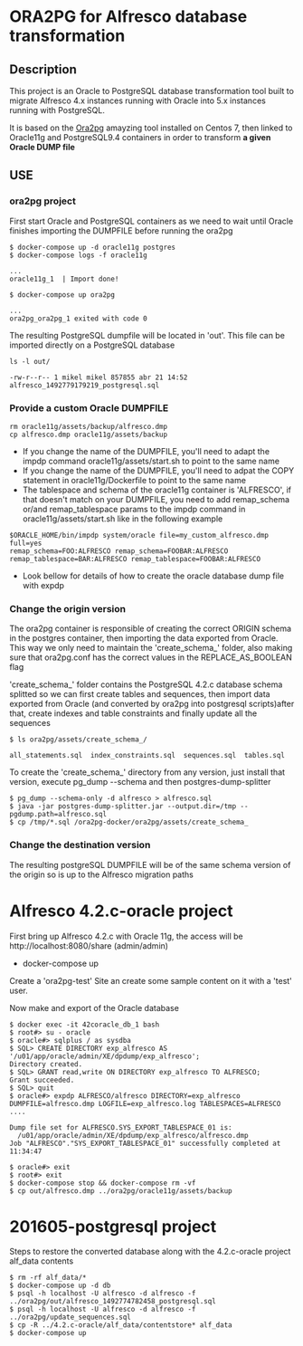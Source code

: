 # ORA2PG for Alfresco database transformation 

## Description

This project is an Oracle to PostgreSQL database transformation tool built to migrate Alfresco 4.x instances running with Oracle into 5.x instances running with PostgreSQL. 

It is based on the [Ora2pg](http://ora2pg.darold.net/) amayzing tool installed on Centos 7, then linked to Oracle11g and PostgreSQL9.4 containers in order to transform **a given Oracle DUMP file**

## USE

### ora2pg project

First start Oracle and PostgreSQL containers as we need to wait until Oracle finishes importing the DUMPFILE before running the ora2pg

~~~~~
$ docker-compose up -d oracle11g postgres
$ docker-compose logs -f oracle11g

...
oracle11g_1  | Import done!
~~~~~

~~~~~
$ docker-compose up ora2pg

...
ora2pg_ora2pg_1 exited with code 0
~~~~~

The resulting PostgreSQL dumpfile will be located in 'out'. This file can be imported directly on a PostgreSQL database

~~~~~
ls -l out/

-rw-r--r-- 1 mikel mikel 857855 abr 21 14:52 alfresco_1492779179219_postgresql.sql
~~~~~

### Provide a custom Oracle DUMPFILE

~~~~~
rm oracle11g/assets/backup/alfresco.dmp
cp alfresco.dmp oracle11g/assets/backup
~~~~~

* If you change the name of the DUMPFILE, you'll need to adapt the impdp command oracle11g/assets/start.sh to point to the same name
* If you change the name of the DUMPFILE, you'll need to adpat the COPY statement in oracle11g/Dockerfile to point to the same name
* The tablespace and schema of the oracle11g container is 'ALFRESCO', if that doesn't match on your DUMPFILE, you need to add remap_schema or/and remap_tablespace params to the impdp command in oracle11g/assets/start.sh like in the following example

~~~~~
$ORACLE_HOME/bin/impdp system/oracle file=my_custom_alfresco.dmp full=yes 
remap_schema=FOO:ALFRESCO remap_schema=FOOBAR:ALFRESCO remap_tablespace=BAR:ALFRESCO remap_tablespace=FOOBAR:ALFRESCO
~~~~~

* Look bellow for details of how to create the oracle database dump file with expdp

### Change the origin version

The ora2pg container is responsible of creating the correct ORIGIN schema in the postgres container, then importing the data exported from Oracle. This way we only need to maintain the 'create_schema_' folder, also making sure that ora2pg.conf has the correct values in the REPLACE_AS_BOOLEAN flag

'create_schema_' folder contains the PostgreSQL 4.2.c database schema splitted so we can first create tables and sequences, then import data exported from Oracle (and converted by ora2pg into postgresql scripts)after that, create indexes and table constraints and finally update all the sequences

~~~~~
$ ls ora2pg/assets/create_schema_/

all_statements.sql  index_constraints.sql  sequences.sql  tables.sql
~~~~~

To create the 'create_schema_' directory from any version, just install that version, execute pg_dump --schema and then postgres-dump-splitter

~~~~~
$ pg_dump --schema-only -d alfresco > alfresco.sql
$ java -jar postgres-dump-splitter.jar --output.dir=/tmp --pgdump.path=alfresco.sql
$ cp /tmp/*.sql /ora2pg-docker/ora2pg/assets/create_schema_
~~~~~

### Change the destination version

The resulting postgreSQL DUMPFILE will be of the same schema version of the origin so is up to the Alfresco migration paths 

# Alfresco 4.2.c-oracle project

First bring up Alfresco 4.2.c with Oracle 11g, the access will be http://localhost:8080/share (admin/admin)

* docker-compose up

Create a 'ora2pg-test' Site an create some sample content on it with a 'test' user. 

Now make and export of the Oracle database

~~~~~
$ docker exec -it 42coracle_db_1 bash
$ root#> su - oracle
$ oracle#> sqlplus / as sysdba
$ SQL> CREATE DIRECTORY exp_alfresco AS '/u01/app/oracle/admin/XE/dpdump/exp_alfresco';
Directory created.
$ SQL> GRANT read,write ON DIRECTORY exp_alfresco TO ALFRESCO;
Grant succeeded.
$ SQL> quit
$ oracle#> expdp ALFRESCO/alfresco DIRECTORY=exp_alfresco DUMPFILE=alfresco.dmp LOGFILE=exp_alfresco.log TABLESPACES=ALFRESCO
....

Dump file set for ALFRESCO.SYS_EXPORT_TABLESPACE_01 is:
  /u01/app/oracle/admin/XE/dpdump/exp_alfresco/alfresco.dmp
Job "ALFRESCO"."SYS_EXPORT_TABLESPACE_01" successfully completed at 11:34:47

$ oracle#> exit
$ root#> exit
$ docker-compose stop && docker-compose rm -vf
$ cp out/alfresco.dmp ../ora2pg/oracle11g/assets/backup
~~~~~

# 201605-postgresql project

Steps to restore the converted database along with the 4.2.c-oracle project alf_data contents

~~~~~
$ rm -rf alf_data/*
$ docker-compose up -d db
$ psql -h localhost -U alfresco -d alfresco -f ../ora2pg/out/alfresco_1492774782458_postgresql.sql
$ psql -h localhost -U alfresco -d alfresco -f ../ora2pg/update_sequences.sql
$ cp -R ../4.2.c-oracle/alf_data/contentstore* alf_data
$ docker-compose up
~~~~~
